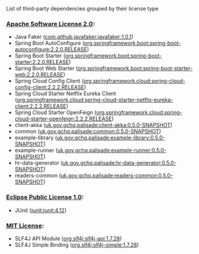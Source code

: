 List of third-party dependencies grouped by their license type

### [Apache Software License 2.0](./licenses/apache_software_license_2.0.txt):
* Java Faker ([com.github.javafaker:javafaker:1.0.1](http://github.com/DiUS/java-faker))
* Spring Boot AutoConfigure ([org.springframework.boot:spring-boot-autoconfigure:2.2.0.RELEASE](https://projects.spring.io/spring-boot/#/spring-boot-parent/spring-boot-autoconfigure))
* Spring Boot Starter ([org.springframework.boot:spring-boot-starter:2.2.0.RELEASE](https://projects.spring.io/spring-boot/#/spring-boot-parent/spring-boot-starters/spring-boot-starter))
* Spring Boot Web Starter ([org.springframework.boot:spring-boot-starter-web:2.2.0.RELEASE](https://projects.spring.io/spring-boot/#/spring-boot-parent/spring-boot-starters/spring-boot-starter-web))
* Spring Cloud Config Client ([org.springframework.cloud:spring-cloud-config-client:2.2.2.RELEASE](https://spring.io))
* Spring Cloud Starter Netflix Eureka Client ([org.springframework.cloud:spring-cloud-starter-netflix-eureka-client:2.2.2.RELEASE](https://projects.spring.io/spring-cloud))
* Spring Cloud Starter OpenFeign ([org.springframework.cloud:spring-cloud-starter-openfeign:2.2.2.RELEASE](https://projects.spring.io/spring-cloud))
* client-akka ([uk.gov.gchq.palisade:client-akka:0.5.0-SNAPSHOT](https://github.com/gchq/Palisade-clients/tree/develop/client-akka))
* common ([uk.gov.gchq.palisade:common:0.5.0-SNAPSHOT](https://github.com/gchq/Palisade-common))
* example-library ([uk.gov.gchq.palisade:example-library:0.5.0-SNAPSHOT](https://github.com/gchq/Palisade-examples/tree/develop/example-library))
* example-runner ([uk.gov.gchq.palisade:example-runner:0.5.0-SNAPSHOT](https://github.com/gchq/Palisade-examples/tree/develop/example-runner))
* hr-data-generator ([uk.gov.gchq.palisade:hr-data-generator:0.5.0-SNAPSHOT](https://github.com/gchq/Palisade-examples/tree/develop/hr-data-generator))
* readers-common ([uk.gov.gchq.palisade:readers-common:0.5.0-SNAPSHOT](https://github.com/gchq/Palisade-readers/tree/develop/readers-common))

### [Eclipse Public License 1.0](./licenses/eclipse_public_license_1.0.html):
* JUnit ([junit:junit:4.12](http://junit.org))

### [MIT License](./licenses/mit_license.txt):
* SLF4J API Module ([org.slf4j:slf4j-api:1.7.28](http://www.slf4j.org))
* SLF4J Simple Binding ([org.slf4j:slf4j-simple:1.7.28](http://www.slf4j.org))
